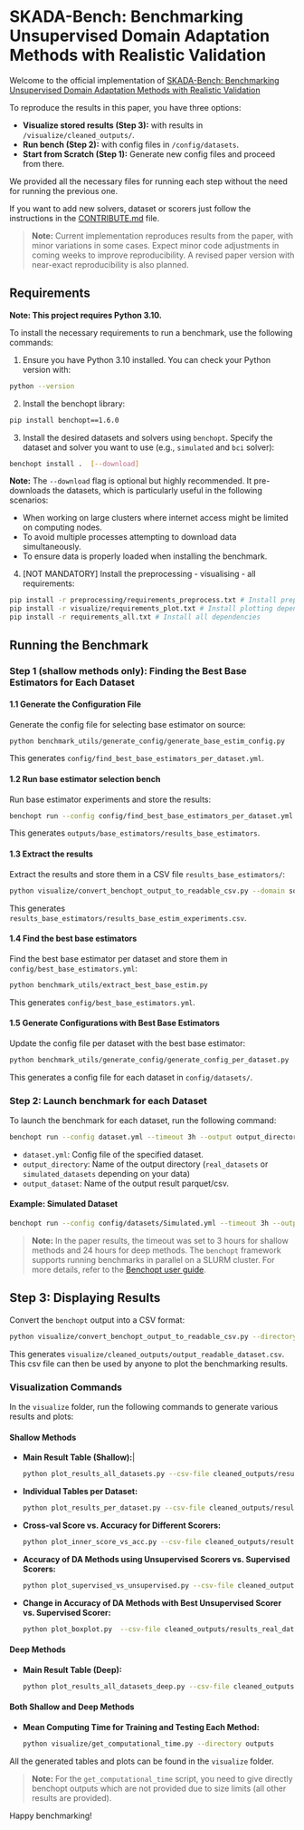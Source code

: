 # SKADA-Bench: Benchmarking Unsupervised Domain Adaptation Methods with Realistic Validation
Welcome to the official implementation of [SKADA-Bench: Benchmarking Unsupervised Domain Adaptation Methods with Realistic Validation](https://arxiv.org/pdf/2407.11676)

To reproduce the results in this paper, you have three options:
- **Visualize stored results (Step 3):** with results in `/visualize/cleaned_outputs/`.
- **Run bench (Step 2):** with config files in `/config/datasets`.
- **Start from Scratch (Step 1):** Generate new config files and proceed from there.

We provided all the necessary files for running each step without the need for
running the previous one.

If you want to add new solvers, dataset or scorers just follow the instructions in the
[CONTRIBUTE.md](CONTRIBUTE.md) file.

> **Note:** Current implementation reproduces results from the paper, with minor variations in some cases. Expect minor code adjustments in coming weeks to improve reproducibility. A revised paper version with near-exact reproducibility is also planned.

## Requirements

**Note: This project requires Python 3.10.**

To install the necessary requirements to run a benchmark, use the following commands:

1. Ensure you have Python 3.10 installed. You can check your Python version with:
  ```bash
  python --version
  ```

2. Install the benchopt library:
  ```bash
  pip install benchopt==1.6.0
  ```

3. Install the desired datasets and solvers using `benchopt`. Specify the dataset and solver you want to use (e.g., `simulated` and `bci` solver):
  ```bash
  benchopt install .  [--download]
  ```

**Note:** The `--download` flag is optional but highly recommended. It pre-downloads the datasets, which is particularly useful in the following scenarios:

- When working on large clusters where internet access might be limited on computing nodes.
- To avoid multiple processes attempting to download data simultaneously.
- To ensure data is properly loaded when installing the benchmark.

4. [NOT MANDATORY] Install the preprocessing - visualising - all requirements:
  ```bash
  pip install -r preprocessing/requirements_preprocess.txt # Install preprocessing dependencies
  pip install -r visualize/requirements_plot.txt # Install plotting dependencies
  pip install -r requirements_all.txt # Install all dependencies
  ```


## Running the Benchmark

### Step 1 (shallow methods only): Finding the Best Base Estimators for Each Dataset

#### 1.1 Generate the Configuration File

Generate the config file for selecting base estimator on source:

```bash
python benchmark_utils/generate_config/generate_base_estim_config.py
```

This generates `config/find_best_base_estimators_per_dataset.yml`.

#### 1.2 Run base estimator selection bench

Run base estimator experiments and store the results:

```bash
benchopt run --config config/find_best_base_estimators_per_dataset.yml --output base_estimators/results_base_estimators --no-plot --no-html
```

This generates `outputs/base_estimators/results_base_estimators`.

#### 1.3 Extract the results

Extract the results and store them in a CSV file `results_base_estimators/`:

```bash
python visualize/convert_benchopt_output_to_readable_csv.py --domain source --directory outputs/base_estimators --output results_base_estimators --file_name results_base_estim_experiments
```

This generates `results_base_estimators/results_base_estim_experiments.csv`.

#### 1.4 Find the best base estimators

Find the best base estimator per dataset and store them in `config/best_base_estimators.yml`:

```bash
python benchmark_utils/extract_best_base_estim.py
```

This generates `config/best_base_estimators.yml`.

#### 1.5 Generate Configurations with Best Base Estimators

Update the config file per dataset with the best base estimator:

```bash
python benchmark_utils/generate_config/generate_config_per_dataset.py
```

This generates a config file for each dataset in `config/datasets/`.

### Step 2: Launch benchmark for each Dataset

To launch the benchmark for each dataset, run the following command:

```bash
benchopt run --config dataset.yml --timeout 3h --output output_directory/output_dataset --no-plot --no-html
```

- `dataset.yml`: Config file of the specified dataset.
- `output_directory`: Name of the output directory (`real_datasets` or `simulated_datasets` depending on your data)
- `output_dataset`: Name of the output result parquet/csv.

#### Example: Simulated Dataset

```bash
benchopt run --config config/datasets/Simulated.yml --timeout 3h --output simulated_datasets/output_simulated --no-plot --no-html
```

> **Note:** In the paper results, the timeout was set to 3 hours for shallow methods and 24 hours for deep methods.
> The `benchopt` framework supports running benchmarks in parallel on a SLURM cluster. For more details, refer to the [Benchopt user guide](https://benchopt.github.io/user_guide/advanced.html).

## Step 3: Displaying Results

Convert the `benchopt` output into a CSV format:

```bash
python visualize/convert_benchopt_output_to_readable_csv.py --directory outputs/simulated_datasets --domain target --file_name output_readable_dataset
```

This generates `visualize/cleaned_outputs/output_readable_dataset.csv`. This csv file can then be used by anyone to plot the benchmarking results.

### Visualization Commands

In the `visualize` folder, run the following commands to generate various results and plots:

#### Shallow Methods

- **Main Result Table (Shallow):**|
  ```bash
  python plot_results_all_datasets.py --csv-file cleaned_outputs/results_real_datasets_experiments.csv --csv-file-simulated cleaned_outputs/results_simulated_datasets_experiments.csv
  ```
- **Individual Tables per Dataset:**
  ```bash
  python plot_results_per_dataset.py --csv-file cleaned_outputs/results_real_datasets_experiments.csv --dataset BCI
  ```
- **Cross-val Score vs. Accuracy for Different Scorers:**
  ```bash
  python plot_inner_score_vs_acc.py --csv-file cleaned_outputs/results_real_datasets_experiments.csv
  ```
- **Accuracy of DA Methods using Unsupervised Scorers vs. Supervised Scorers:**
  ```bash
  python plot_supervised_vs_unsupervised.py --csv-file cleaned_outputs/results_real_datasets_experiments.csv
  ```
- **Change in Accuracy of DA Methods with Best Unsupervised Scorer vs. Supervised Scorer:**
  ```bash
  python plot_boxplot.py  --csv-file cleaned_outputs/results_real_datasets_experiments.csv
  ```

#### Deep Methods

- **Main Result Table (Deep):**
  ```bash
  python plot_results_all_datasets_deep.py --csv-file cleaned_outputs/results_deep_datasets_experiments.csv --scorer-selection unsupervised
  ```

#### Both Shallow and Deep Methods

- **Mean Computing Time for Training and Testing Each Method:**
  ```bash
  python visualize/get_computational_time.py --directory outputs
  ```

All the generated tables and plots can be found in the `visualize` folder.

> **Note:** For the `get_computational_time` script, you need to give directly benchopt outputs which are not provided due to size limits (all other results are provided).


Happy benchmarking!

